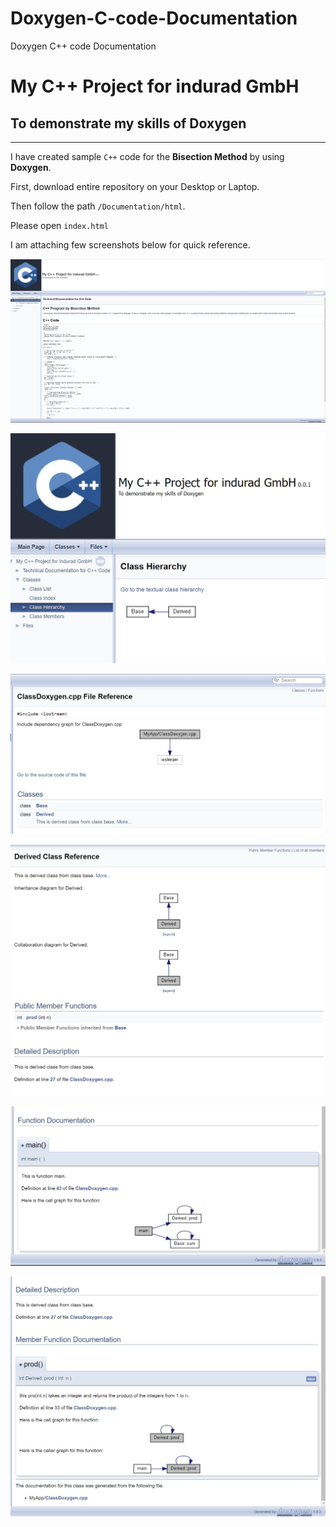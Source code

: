 # Doxygen-C-code-Documentation
Doxygen C++ code Documentation

# My C++ Project for indurad GmbH

## To demonstrate my skills of Doxygen

---

I have created sample `C++` code for the **Bisection Method** by using **Doxygen**.

First, download entire repository on your Desktop or Laptop.

Then follow the path `/Documentation/html`.

Please open `index.html`

I am attaching few screenshots below for quick reference.

![HomePage of the Documentation](screenshots/main.jpg)

![Class Hierarchy](screenshots/class_hierarchy.jpg)

![File Reference](screenshots/file_reference.jpg)

![Derived Class Reference](screenshots/Derived_Class_Reference.jpg)

![Main function Documentation](screenshots/main_function_documentation.jpg)

![Member Function Documentation](screenshots/Member_Function_Documentation.jpg)
